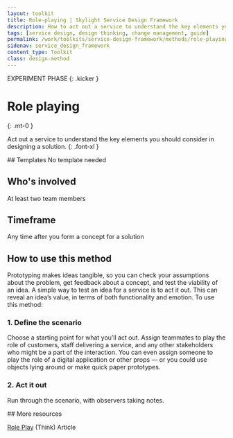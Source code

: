 ```yaml
---
layout: toolkit
title: Role-playing | Skylight Service Design Framework
description: How to act out a service to understand the key elements you should consider in designing a solution.
tags: [service design, design thinking, change management, guide]
permalink: /work/toolkits/service-design-framework/methods/role-playing/
sidenav: service_design_framework
content_type: Toolkit
class: design-method
---
```


EXPERIMENT PHASE
{: .kicker }

# Role playing
{: .mt-0 }

Act out a service to understand the key elements you should consider in designing a solution.
{: .font-xl }

<div class="callout--tip callout--summary" markdown="1">
## Templates
No template needed

## Who's involved
At least two team members

## Timeframe
Any time after you form a concept for a solution
</div>

## How to use this method

Prototyping makes ideas tangible, so you can check your assumptions about the problem, get feedback about a concept, and test the viability of an idea. A simple way to test an idea for a service is to act it out. This can reveal an idea’s value, in terms of both functionality and emotion. To use this method:

### 1. Define the scenario

Choose a starting point for what you’ll act out. Assign teammates to play the role of customers, staff delivering a service, and any other stakeholders who might be a part of the interaction. You can even assign someone to play the role of a digital application or other props — or you could use objects lying around or make quick paper prototypes.

### 2. Act it out

Run through the scenario, with observers taking notes.

<div class="callout--note" markdown="1">
## More resources

[Role Play](https://think.design/user-design-research/role-play/#:~:text=A%20Role%20Play%20is%20a,service%20from%20the%20target%20audience.&text=The%20participants%20in%20this%20method,a%20skit%20or%20a%20conversation.) (Think) <span class="badge badge-sub">Article</span>
</div>
